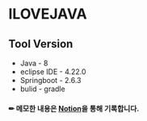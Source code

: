 ILOVEJAVA
=======================

Tool Version
-------
* Java - 8
* eclipse IDE - 4.22.0
* Springboot - 2.6.3
* bulid - gradle

#### ✏ 메모한 내용은 [Notion](https://carbonated-fruit-f2d.notion.site/Spring-Loadmap-18f30082d75f474fb143e073a0f6f25b)을 통해 기록합니다.
